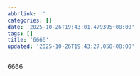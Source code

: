```yaml
---
abbrlink: ''
categories: []
date: '2025-10-26T19:43:01.479395+08:00'
tags: []
title: '6666'
updated: '2025-10-26T19:43:27.050+08:00'
---
```

6666

